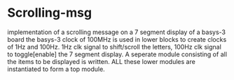 # Scrolling-msg
implementation of a scrolling message on a  7 segment display of a basys-3 board
the basys-3 clock of 100MHz is used in lower blocks to create clocks of 1Hz and 100Hz.
1Hz clk signal to shift/scroll the letters,
100Hz clk signal to toggle[enable] the 7 segment display.
A seperate module consisting of all the items to be displayed is written.
ALL these lower modules are instantiated to form a top module.
